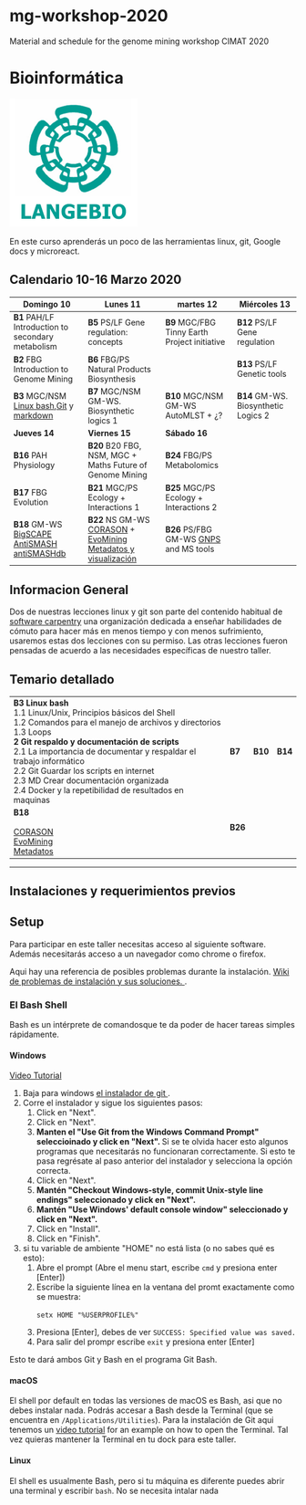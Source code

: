 # mg-workshop-2020
Material and schedule for the genome mining workshop CIMAT 2020  
# Bioinformática  
![langebio](imagenes/langebio.png)  

En este curso aprenderás un poco de las herramientas linux, git, Google docs y microreact.  



## Calendario 10-16 Marzo 2020 

|       Domingo 10              |        Lunes 11             |      martes 12              |      Miércoles 13           |
--------------------------------|-----------------------------|-----------------------------|-----------------------------|
__B1__	PAH/LF	Introduction to secondary metabolism | __B5__	PS/LF	Gene regulation: concepts | __B9__	MGC/FBG	Tinny Earth Project initiative     | __B12__	PS/LF	Gene regulation|   
__B2__	FBG	Introduction to Genome Mining  |    __B6__	FBG/PS	Natural Products Biosynthesis     |    | __B13__	PS/LF	Genetic tools|  
__B3__ MGC/NSM [Linux bash](https://swcarpentry.github.io/shell-novice-es/),[Git](paginas/git/sesion3.md) y [markdown](https://guides.github.com/pdfs/markdown-cheatsheet-online.pdf)  |__B7__	MGC/NSM	GM-WS. Biosynthetic logics 1|__B10__	MGC/NSM GM-WS AutoMLST + ¿?|__B14__		GM-WS. Biosynthetic Logics 2|   
__Jueves 14__      | __Viernes 15__| __Sábado 16__       | 
__B16__	PAH	Physiology     |__B20__ B20	FBG, NSM, MGC + Maths	Future of Genome Mining| __B24__ FBG/PS	Metabolomics|  
__B17__  	FBG	Evolution     | __B21__	MGC/PS	Ecology + Interactions 1| __B25__ 	MGC/PS	Ecology + Interactions 2 |  
__B18__ GM-WS [BigSCAPE](https://bigscape-corason.secondarymetabolites.org/) [AntiSMASH](https://antismash.secondarymetabolites.org/#!/start) [antiSMASHdb](https://antismash-db.secondarymetabolites.org/#!/start) |  __B22__ NS GM-WS [CORASON](https://bigscape-corason.secondarymetabolites.org/) + [EvoMining](https://github.com/nselem/evomining) [Metadatos y visualización](paginas/genomica/genomica.md)| __B26__ PS/FBG GM-WS [GNPS](https://gnps.ucsd.edu/ProteoSAFe/static/gnps-splash.jsp) and MS tools   | 
  
## Informacion General  
 Dos de nuestras lecciones linux y git son parte del contenido habitual de [software carpentry](https://software-carpentry.org/) una organización dedicada a enseñar habilidades de cómuto para hacer más en menos tiempo y con menos sufrimiento, usaremos estas dos lecciones con su permiso. Las otras lecciones fueron pensadas de acuerdo a las necesidades específicas de nuestro taller.   

## Temario detallado  
<table> <tr><td> <b> B3 Linux bash </b> <br>
1.1 Linux/Unix, Principios básicos del Shell  <br>
1.2 Comandos para el manejo de archivos y directorios   <br>
1.3 Loops   <br> 
<b> 2 Git respaldo y documentación de scripts </b> <br>
2.1 La importancia de documentar y respaldar el trabajo informático <br>
2.2 Git Guardar los scripts en internet <br>
2.3 MD Crear documentación organizada <br>
2.4 Docker y la repetibilidad de resultados en maquinas <br> </td>
    <td> <b> B7  </b>  <br></td>
    <td> <b> B10 </b> <br></td>
    <td> <b> B14 </b> <br></td>
    </tr>    
  <tr>
    <td> <b>B18</b><br>
      <a href="https://bigscape-corason.secondarymetabolites.org/></a><br>
      <a href="https://antismash.secondarymetabolites.org/#!/start></a> <br>
   <a href="(https://antismash-db.secondarymetabolites.org/#!/start></a> <br>   </td>
    <td> <b>B22  </b><br>
      <a href="https://bigscape-corason.secondarymetabolites.org/"> CORASON </a><br>
      <a href="https://github.com/nselem/evomining"> EvoMining </a> <br>
      <a href="paginas/genomica.md"> Metadatos </a><br>
    </td>
    <td> <b>B26 </b> <br>
      <a href="https://gnps.ucsd.edu/ProteoSAFe/static/gnps-splash.jsp" GNPS </a> <br></td>
    <td> <b> </b> </td>
    </tr> </table>    
       
____________
## Instalaciones y requerimientos previos  
<h2 id="setup">Setup</h2>  

<p>
  Para participar en este taller necesitas acceso al siguiente software. Además necesitarás acceso a un navegador como chrome o firefox.   
  </p>
<p>
  Aqui hay una referencia de posibles problemas durante la instalación.  
  <a href = "{{site.swc_github}}/workshop-template/wiki/Configuration-Problems-and-Solutions">Wiki de problemas de instalación y sus soluciones. </a>.
</p>

<div id="shell">  
  <h3>El Bash Shell</h3>  
  <p>  
    Bash es un intérprete de comandosque te da poder de hacer tareas simples rápidamente.  
  </p>  

  <div class="row">  
    <div class="col-md-4">  
      <h4 id="shell-windows">Windows</h4>  
      <a href="https://www.youtube.com/watch?v=339AEqk9c-8">Video Tutorial</a>  
      <ol>  
        <li>Baja para windows <a href="https://git-for-windows.github.io/">el instalador de git </a>.</li>  
        <li>Corre el instalador y sigue los siguientes pasos:  
          <ol>  
            <li>Click en "Next".</li>  
            <li>Click en "Next".</li>    
            <li>  
              <strong>  
               Manten el "Use Git from the Windows Command Prompt" seleccioinado y  click en "Next".  
              </strong>  
                Si se te olvida hacer esto algunos programas que necesitarás no funcionaran correctamente.  
                Si esto te pasa regrésate al paso anterior del instalador y selecciona la opción correcta.  
            </li>  
            <li>Click en "Next".</li>
            <li>  
              <strong>  
                Mantén "Checkout Windows-style, commit Unix-style line endings" seleccionado y click en "Next".
              </strong>
            </li>
            <li>  
              <strong>  
                Mantén "Use Windows' default console window" seleccionado y click en "Next".  
              </strong>  
            </li>  
            <li>Click en "Install".</li>
            <li>Click en "Finish".</li>  
          </ol>  
        </li>  
        <li>  
          si tu variable de ambiente "HOME" no está lista (o no sabes qué es esto):
          <ol>
            <li>Abre el prompt (Abre el menu start, escribe <code>cmd</code> y presiona enter [Enter])</li>
            <li>
              Escribe la siguiente línea en la ventana del promt exactamente como se  muestra:  
              <p><code>setx HOME "%USERPROFILE%"</code></p>  
            </li>  
            <li>Presiona [Enter], debes de ver <code>SUCCESS: Specified value was saved.</code></li>
            <li>Para salir del prompr escribe <code>exit</code> y presiona enter [Enter]</li>
          </ol>
        </li>
      </ol>
      <p>Esto te dará ambos Git y Bash en el programa Git Bash.</p>
    </div>
    <div class="col-md-4">
      <h4 id="shell-macosx">macOS</h4>
      <p>
        El shell por default en todas las versiones de macOS es Bash, asi que no debes instalar nada.  Podrás accesar a Bash desde la Terminal
        (que se encuentra en        <code>/Applications/Utilities</code>).
        Para la instalación de Git aqui tenemos un <a href="https://www.youtube.com/watch?v=9LQhwETCdwY ">video tutorial</a>
        for an example on how to open the Terminal.
        Tal vez quieras mantener la Terminal en tu dock para este taller.  
      </p>
    </div>
    <div class="col-md-4">
      <h4 id="shell-linux">Linux</h4>
      <p>
        El shell es usualmente Bash, pero si tu máquina es diferente puedes abrir una terminal y escribir <code>bash</code>.  
        No se necesita intalar nada
      </p>
    </div>
  </div>
</div> 

